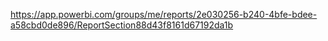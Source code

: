 https://app.powerbi.com/groups/me/reports/2e030256-b240-4bfe-bdee-a58cbd0de896/ReportSection88d43f8161d67192da1b
